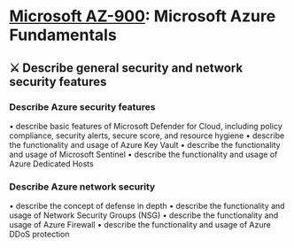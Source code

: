 # [Microsoft AZ-900](az-900-index.md): Microsoft Azure Fundamentals

## ⚔️ Describe general security and network security features

### Describe Azure security features
• describe basic features of Microsoft Defender for Cloud, including policy compliance, security alerts, secure score, and resource hygiene
• describe the functionality and usage of Azure Key Vault
• describe the functionality and usage of Microsoft Sentinel
• describe the functionality and usage of Azure Dedicated Hosts
### Describe Azure network security
• describe the concept of defense in depth
• describe the functionality and usage of Network Security Groups (NSG)
• describe the functionality and usage of Azure Firewall
• describe the functionality and usage of Azure DDoS protection
